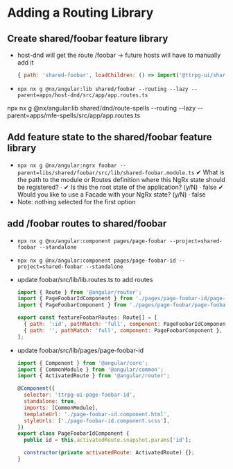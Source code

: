 # Adding a Routing Library

## Create shared/foobar feature library

- host-dnd will get the route /foobar -> future hosts will have to manually add it
  ```javascript
  { path: 'shared-foobar', loadChildren: () => import('@ttrpg-ui/shared/foobar').then((m) => m.SharedFoobarModule) },
  ```
- `npx nx g @nx/angular:lib shared/foobar --routing --lazy --parent=apps/host-dnd/src/app/app.routes.ts`

npx nx g @nx/angular:lib shared/dnd/route-spells --routing --lazy --parent=apps/mfe-spells/src/app/app.routes.ts

## Add feature state to the shared/foobar feature library

- `npx nx g @nx/angular:ngrx foobar --parent=libs/shared/foobar/src/lib/shared-foobar.module.ts`
  ✔ What is the path to the module or Routes definition where this NgRx state should be registered? ·
  ✔ Is this the root state of the application? (y/N) · false
  ✔ Would you like to use a Facade with your NgRx state? (y/N) · false
- Note: nothing selected for the first option

## add /foobar routes to shared/foobar

- `npx nx g @nx/angular:component pages/page-foobar --project=shared-foobar --standalone`
- `npx nx g @nx/angular:component pages/page-foobar-id --project=shared-foobar --standalone`
- update foobar/src/lib/lib.routes.ts to add routes

  ```javascript
  import { Route } from '@angular/router';
  import { PageFoobarIdComponent } from './pages/page-foobar-id/page-foobar-id.component';
  import { PageFoobarComponent } from './pages/page-foobar/page-foobar.component';

  export const featureFoobarRoutes: Route[] = [
    { path: ':id', pathMatch: 'full', component: PageFoobarIdComponent },
    { path: '', pathMatch: 'full', component: PageFoobarComponent },
  ];
  ```

- update foobar/src/lib/pages/page-foobar-id

  ```javascript
  import { Component } from '@angular/core';
  import { CommonModule } from '@angular/common';
  import { ActivatedRoute } from '@angular/router';

  @Component({
    selector: 'ttrpg-ui-page-foobar-id',
    standalone: true,
    imports: [CommonModule],
    templateUrl: './page-foobar-id.component.html',
    styleUrls: ['./page-foobar-id.component.scss'],
  })
  export class PageFoobarIdComponent {
    public id = this.activatedRoute.snapshot.params['id'];

    constructor(private activatedRoute: ActivatedRoute) {};
  }
  ```
